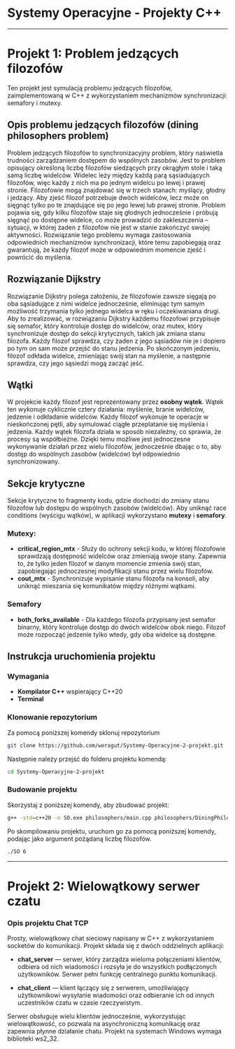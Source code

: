 # Systemy Operacyjne - Projekty C++
---

# Projekt 1: Problem jedzących filozofów

Ten projekt jest symulacją problemu jedzących filozofów, zaimplementowaną w C++ z wykorzystaniem mechanizmów synchronizacji: semafory i mutexy.

## Opis problemu jedzących filozofów (dining philosophers problem)
Problem jedzących filozofów to synchronizacyjny problem, który naświetla trudności zarządzaniem dostępem do wspólnych zasobów. Jest to problem opisujący określoną liczbę filozofów siedzących przy okrągłym stole i taką samą liczbę widelców. Widelec leży między każdą parą sąsiadujących filozofów, więc każdy z nich ma po jednym widelcu po lewej i prawej stronie. Filozofowie mogą znajdować się w trzech stanach: myślący, głodny i jedzący. Aby zjeść filozof potrzebuje dwóch widelców, lecz może on sięgnąć tylko po te znajdujące się po jego lewej lub prawej stronie. Problem pojawia się, gdy kilku filozofów staje się głodnych jednocześnie i próbują sięgnąć po dostępne widelce, co może prowadzić do zakleszczenia – sytuacji, w której żaden z filozofów nie jest w stanie zakończyć swojej aktywności. Rozwiązanie tego problemu wymaga zastosowania odpowiednich mechanizmów synchronizacji, które temu zapobiegają oraz gwarantują, że każdy filozof może w odpowiednim momencie zjeść i powrócić do myślenia.

## Rozwiązanie Dijkstry
Rozwiązanie Dijkstry polega założeniu, że filozofowie zawsze sięgają po oba sąsiadujące z nimi widelce jednocześnie, eliminując tym samym możliwość trzymania tylko jednego widelca w ręku i oczekiwaniana drugi.  Aby to zrealizować, w rozwiązaniu Dijkstry każdemu filozofowi przypisuje się semafor, który kontroluje dostęp do widelców, oraz mutex, który synchronizuje dostęp do sekcji krytycznych, takich jak zmiana stanu filozofa. Każdy filozof sprawdza, czy żaden z jego sąsiadów nie je i dopiero po tym on sam może przejść do stanu jedzenia. Po skończonym jedzeniu, filozof odkłada widelce, zmieniając swój stan na myślenie, a następnie sprawdza, czy jego sąsiedzi mogą zacząć jeść.

## Wątki
W projekcie każdy filozof jest reprezentowany przez **osobny wątek**. Wątek ten wykonuje cyklicznie cztery działania: myślenie, branie widelców, jedzenie i odkładanie widelców. Każdy filozof wykonuje te operacje w nieskończonej pętli, aby symulować ciągłe przeplatanie się myślenia i jedzenia. Każdy wątek filozofa działa w sposób niezależny, co sprawia, że procesy są współbieżne. Dzięki temu możliwe jest jednoczesne wykonywanie działań przez wielu filozofów, jednocześnie dbając o to, aby dostęp do wspólnych zasobów (widelców) był odpowiednio synchronizowany.

## Sekcje krytyczne
Sekcje krytyczne to fragmenty kodu, gdzie dochodzi do zmiany stanu filozofów lub dostępu do wspólnych zasobów (widelców). Aby uniknąć race conditions (wyścigu wątków), w aplikacji wykorzystano **mutexy** i **semafory**.
### Mutexy:
- **critical_region_mtx** - Służy do ochrony sekcji kodu, w której filozofowie sprawdzają dostępność widelców oraz zmieniają swoje stany. Zapewnia to, że tylko jeden filozof w danym momencie zmienia swój stan, zapobiegając jednoczesnej modyfikacji stanu przez wielu filozofów.
- **cout_mtx** - Synchronizuje wypisanie stanu filozofa na konsoli, aby uniknąć mieszania się komunikatów między różnymi wątkami.
### Semafory
- **both_forks_available** - Dla każdego filozofa przypisany jest semafor binarny, który kontroluje dostęp do dwóch widelców obok niego. Filozof może rozpocząć jedzenie tylko wtedy, gdy oba widelce są dostępne. 

## Instrukcja uruchomienia projektu
### Wymagania

- **Kompilator C++** wspierający C++20 
- **Terminal**

### Klonowanie repozytorium

Za pomocą poniższej komendy sklonuj repozytorium 

```bash
git clone https://github.com/weragut/Systemy-Operacyjne-2-projekt.git
```
Następnie należy przejść do folderu projektu komendą:
```bash
cd Systemy-Operacyjne-2-projekt
```

### Budowanie projektu
Skorzystaj z poniższej komendy, aby zbudować projekt:

```bash
g++ -std=c++20 -o SO.exe philosophers/main.cpp philosophers/DiningPhilosophers.cpp

```

Po skompilowaniu projektu, uruchom go za pomocą poniższej komendy, podając jako argument pożądaną liczbę filozofów.

```bash
./SO 6
```

---

# Projekt 2: Wielowątkowy serwer czatu

### Opis projektu Chat TCP

Prosty, wielowątkowy chat sieciowy napisany w C++ z wykorzystaniem socketów do komunikacji. Projekt składa się z dwóch oddzielnych aplikacji:

- **chat_server** — serwer, który zarządza wieloma połączeniami klientów, odbiera od nich wiadomości i rozsyła je do wszystkich podłączonych użytkowników. Serwer pełni funkcję centralnego punktu komunikacji.

- **chat_client** — klient łączący się z serwerem, umożliwiający użytkownikowi wysyłanie wiadomości oraz odbieranie ich od innych uczestników czatu w czasie rzeczywistym.

Serwer obsługuje wielu klientów jednocześnie, wykorzystując wielowątkowość, co pozwala na asynchroniczną komunikację oraz zapewnia płynne działanie chatu. Projekt na systemach Windows wymaga biblioteki ws2_32.



